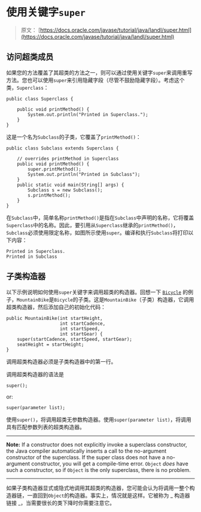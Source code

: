 # 使用关键字`super`

> 原文： [https://docs.oracle.com/javase/tutorial/java/IandI/super.html](https://docs.oracle.com/javase/tutorial/java/IandI/super.html)

## 访问超类成员

如果您的方法覆盖了其超类的方法之一，则可以通过使用关键字`super`来调用重写方法。您也可以使用`super`来引用隐藏字段（尽管不鼓励隐藏字段）。考虑这个类，`Superclass`：

```
public class Superclass {

    public void printMethod() {
        System.out.println("Printed in Superclass.");
    }
}

```

这是一个名为`Subclass`的子类，它覆盖了`printMethod()`：

```
public class Subclass extends Superclass {

    // overrides printMethod in Superclass
    public void printMethod() {
        super.printMethod();
        System.out.println("Printed in Subclass");
    }
    public static void main(String[] args) {
        Subclass s = new Subclass();
        s.printMethod();    
    }
}

```

在`Subclass`中，简单名称`printMethod()`是指在`Subclass`中声明的名称，它将覆盖`Superclass`中的名称。因此，要引用从`Superclass`继承的`printMethod()`，`Subclass`必须使用限定名称，如图所示使用`super`。编译和执行`Subclass`将打印以下内容：

```
Printed in Superclass.
Printed in Subclass

```

## 子类构造器

以下示例说明如何使用`super`关键字来调用超类的构造器。回想一下 [`Bicycle`](subclasses.html) 的例子，`MountainBike`是`Bicycle`的子类。这是`MountainBike`（子类）构造器，它调用超类构造器，然后添加自己的初始化代码：

```
public MountainBike(int startHeight, 
                    int startCadence,
                    int startSpeed,
                    int startGear) {
    super(startCadence, startSpeed, startGear);
    seatHeight = startHeight;
}   

```

调用超类构造器必须是子类构造器中的第一行。

调用超类构造器的语法是

```
super();  

```

or:

```
super(parameter list);

```

使用`super()`，将调用超类无参数构造器。使用`super(parameter list)`，将调用具有匹配参数列表的超类构造器。

* * *

**Note:** If a constructor does not explicitly invoke a superclass constructor, the Java compiler automatically inserts a call to the no-argument constructor of the superclass. If the super class does not have a no-argument constructor, you will get a compile-time error. `Object` _does_ have such a constructor, so if `Object` is the only superclass, there is no problem.

* * *

如果子类构造器显式或隐式地调用其超类的构造器，您可能会认为将调用一整个构造器链，一直回到`Object`的构造器。事实上，情况就是这样。它被称为 _ 构造器链接 _，当需要很长的类下降时你需要注意它。